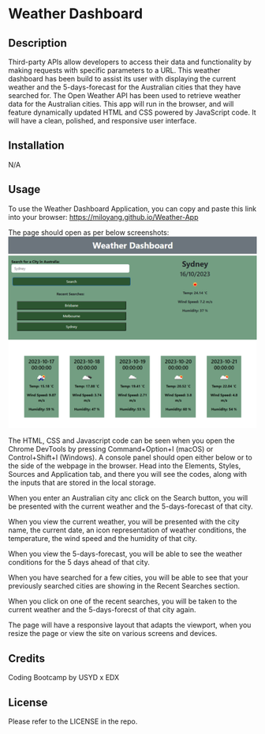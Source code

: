 # Weather Dashboard

## Description

Third-party APIs allow developers to access their data and functionality by making requests with specific parameters to a URL. This weather dashboard has been build to assist its user with displaying the current weather and the 5-days-forecast for the Australian cities that they have searched for. The Open Weather API has been used to retrieve weather data for the Australian cities. This app will run in the browser, and will feature dynamically updated HTML and CSS powered by JavaScript code. It will have a clean, polished, and responsive user interface. 

## Installation

N/A

## Usage

To use the Weather Dashboard Application, you can copy and paste this link into your browser: https://miloyang.github.io/Weather-App

The page should open as per below screenshots:
![Screenshot of Portfolio Page](assets/images/Weather-App-Screenshot.png)

The HTML, CSS and Javascript code can be seen when you open the Chrome DevTools by pressing Command+Option+I (macOS) or Control+Shift+I (Windows). A console panel should open either below or to the side of the webpage in the browser. Head into the Elements, Styles, Sources and Application tab, and there you will see the codes, along with the inputs that are stored in the local storage.

When you enter an Australian city anc click on the Search button, you will be presented with the current weather and the 5-days-forecast of that city.

When you view the current weather, you will be presented with the city name, the current date, an icon representation of weather conditions, the temperature, the wind speed and the humidity of that city. 

When you view the 5-days-forecast, you will be able to see the weather conditions for the 5 days ahead of that city. 

When you have searched for a few cities, you will be able to see that your previously searched cities are showing in the Recent Searches section. 

When you click on one of the recent searches, you will be taken to the current weather and the 5-days-forecst of that city again. 

The page will have a responsive layout that adapts the viewport, when you resize the page or view the site on various screens and devices.

## Credits

Coding Bootcamp by USYD x EDX

## License

Please refer to the LICENSE in the repo.
